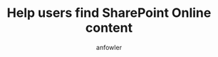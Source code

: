 ---
title: "Help users find SharePoint Online content"
ms.author: anfowler
author: anfowler
manager: mnirkhe
ms.date: 03/21/2019
ms.audience: Admin
ms.topic: article
ms.service: mssearch
localization_priority: Normal
search.appverid:
- BFB160
- MET150
- MOE150
description: "Learn how indexing works and how to make sure you are using SharePoint as a content source."
---